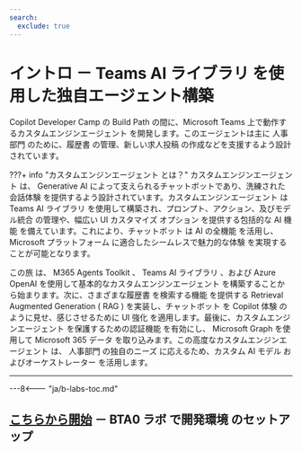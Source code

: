 ```yaml
---
search:
  exclude: true
---
```

# イントロ － Teams AI ライブラリ を使用した独自エージェント構築

Copilot Developer Camp の Build Path の間に、Microsoft Teams 上で動作するカスタムエンジンエージェント を開発します。このエージェントは主に 人事部門 のために、履歴書 の管理、新しい求人投稿 の作成などを支援するよう設計されています。

???+ info "カスタムエンジンエージェント とは？"
    カスタムエンジンエージェント は、 Generative AI  によって支えられるチャットボットであり、洗練された会話体験 を提供するよう設計されています。カスタムエンジンエージェント は Teams AI ライブラリ を使用して構築され、プロンプト、アクション、及びモデル統合 の管理や、幅広い UI カスタマイズ オプション を提供する包括的な AI 機能 を備えています。これにより、チャットボット は AI の全機能 を活用し、Microsoft プラットフォーム に適合したシームレスで魅力的な体験 を実現することが可能となります。

この旅 は、 M365 Agents Toolkit 、 Teams AI ライブラリ 、および Azure OpenAI を使用して基本的なカスタムエンジンエージェント を構築することから始まります。次に、さまざまな履歴書 を検索する機能 を提供する Retrieval Augmented Generation ( RAG ) を実装し、チャットボット を Copilot 体験 のように見せ、感じさせるために UI 強化 を適用します。最後に、カスタムエンジンエージェント を保護するための認証機能 を有効にし、 Microsoft Graph を使用して Microsoft 365 データ を取り込みます。この高度なカスタムエンジンエージェント は、 人事部門 の独自のニーズ に応えるため、カスタム AI モデル およびオーケストレーター を活用します。

<hr />

---8<--- "ja/b-labs-toc.md"
  
## <a href="./00-prerequisites">こちらから開始</a> － BTA0 ラボ で開発環境 のセットアップ